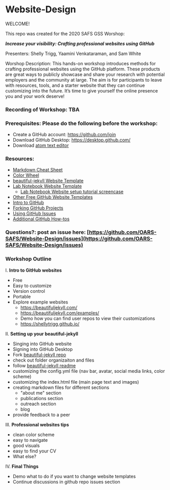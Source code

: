 # Website-Design

WELCOME!

This repo was created for the 2020 SAFS GSS Worshop:

**_Increase your visibility: Crafting professional websites using GitHub_**

Presenters: Shelly Trigg, Yaamini Venkataraman, and Sam White

Worshop Description: This hands-on workshop introduces methods for crafting professional websites using the GitHub platform. These products are great ways to publicly showcase and share your research with potential employers and the community at large. The aim is for participants to leave with resources, tools, and a starter website that they can continue customizing into the future. It’s time to give yourself the online presence you and your work deserve!


### Recording of Workshop: TBA []()

### Prerequisites: Please do the following before the workshop: 

- Create a GitHub account: https://github.com/join
- Download GitHub Desktop: https://desktop.github.com/
- Download [atom text editor](https://atom.io/)

### Resources:
- [Markdown Cheat Sheet](https://github.com/adam-p/markdown-here/wiki/Markdown-Cheatsheet)
- [Color Wheel](https://color.adobe.com/create/color-wheel )
- [beautiful-jekyll Website Template](https://github.com/daattali/beautiful-jekyll)
- [Lab Notebook Website Template](https://github.com/RobertsLab/resources/wiki/Lab-Notebooks)
    - [Lab Notebook Website setup tutorial screencase](http://owl.fish.washington.edu/scaphapoda/grace/Github-noteboook.mov)
- [Other Free GitHub Website Templates](https://jekyllthemes.io/free)
- [Intro to GitHub](https://guides.github.com/activities/hello-world/)
- [Forking GitHub Projects](https://guides.github.com/activities/forking/)
- [Using GitHub Issues](https://guides.github.com/features/issues/)
- [Additional GitHub How-tos](https://guides.github.com/)

### Questions?: post an issue here: [https://github.com/OARS-SAFS/Website-Design/issues](https://github.com/OARS-SAFS/Website-Design/issues)

### Workshop Outline

I. **Intro to GitHub websites**
  - Free
  - Easy to customize
  - Version control
 - Portable
  - Explore example websites 
    - https://beautifuljekyll.com/
    - https://beautifuljekyll.com/examples/
    - Demo how you can find user repos to view their customizations
    - https://shellytrigg.github.io/

II. **Setting up your beautiful-jekyll**
  - Singing into GitHub website
  - Signing into GitHub Desktop
  - Fork [beautiful-jekyll repo](https://github.com/daattali/beautiful-jekyll)
  - check out folder organizaiton and files
  - follow [beautiful-jekyll readme](https://github.com/daattali/beautiful-jekyll/blob/master/README.md)
  - customizing the config.yml file (nav bar, avatar, social media links, color scheme)
  - customizing the index.html file (main page text and images)
  - creating markdown files for different sections
    - "about me" section
    - publications section
    - outreach section
    - blog
  - provide feedback to a peer

III. **Professional websites tips**
  - clean color scheme
  - easy to navigate
  - good visuals
  - easy to find your CV
  - What else?
    
IV. **Final Things**
  - Demo what to do if you want to change website templates
  - Continue discussions in github repo issues section

